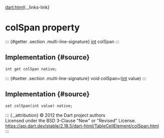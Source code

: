 [dart:html](../../dart-html/dart-html-library){._links-link}

colSpan property
================

::: {#getter .section .multi-line-signature}
[int](../../dart-core/int-class) colSpan
:::

Implementation {#source}
--------------

``` {.language-dart data-language="dart"}
int get colSpan native;
```

::: {#setter .section .multi-line-signature}
void colSpan=([int](../../dart-core/int-class) value)
:::

Implementation {#source}
--------------

``` {.language-dart data-language="dart"}
set colSpan(int value) native;
```

::: {._attribution}
© 2012 the Dart project authors\
Licensed under the BSD 3-Clause \"New\" or \"Revised\" License.\
<https://api.dart.dev/stable/2.18.5/dart-html/TableCellElement/colSpan.html>
:::
